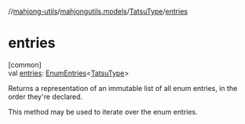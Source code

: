 //[mahjong-utils](../../../index.md)/[mahjongutils.models](../index.md)/[TatsuType](index.md)/[entries](entries.md)

# entries

[common]\
val [entries](entries.md): [EnumEntries](https://kotlinlang.org/api/latest/jvm/stdlib/kotlin.enums/-enum-entries/index.html)&lt;[TatsuType](index.md)&gt;

Returns a representation of an immutable list of all enum entries, in the order they're declared.

This method may be used to iterate over the enum entries.
